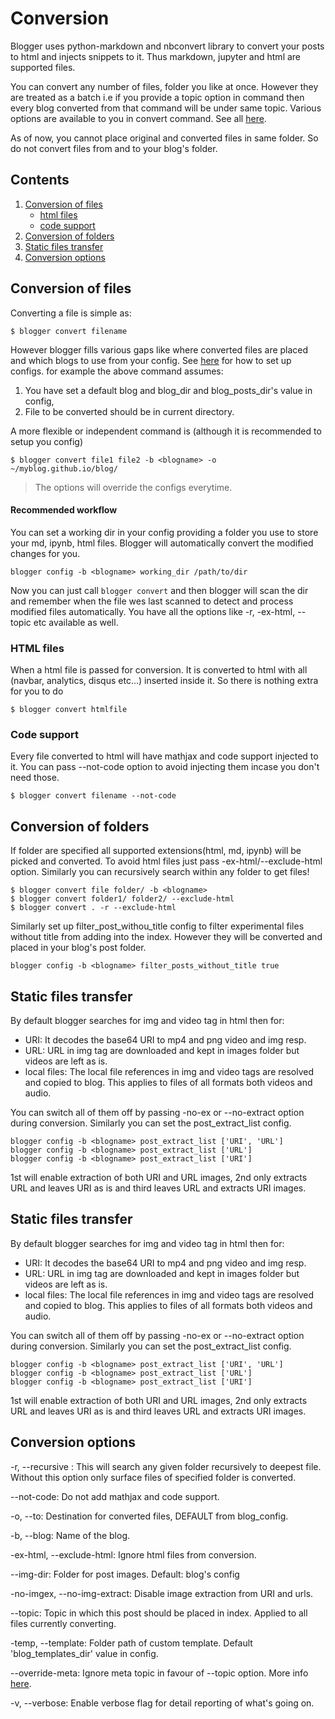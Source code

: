 # Conversion
Blogger uses python-markdown and nbconvert library to convert your posts to html and injects snippets to it. Thus markdown, jupyter and html are supported files.

You can convert any number of files, folder you like at once. However they are treated as a batch i.e if you provide a topic option in command then every blog converted from that command will be under same topic.
Various options are available to you in convert command. See all [here](#Conversion-options).

As of now, you cannot place original and converted files in same folder. So do not convert files from and to your blog's folder.

## Contents
1. [Conversion of files](#Conversion-of-files)
    - [html files](#html-files)
    - [code support](#code-support)
2. [Conversion of folders](#Conversion-of-folders)
3. [Static files transfer](#Static-files-transfer)
3. [Conversion options](#Conversion-option)

## Conversion of files
Converting a file is simple as:
```
$ blogger convert filename
```
However blogger fills various gaps like where converted files are placed and which blogs to use from your config. See [here](https://github.com/hemanta212/blogger-cli/master/tree/docs/blog_management.md) for how to set up configs.
for example the above command assumes:
1. You have set a default blog and blog_dir and blog_posts_dir's value in config,
2. File to be converted should be in current directory.

A more flexible or independent command is (although it is recommended to setup you config)
```
$ blogger convert file1 file2 -b <blogname> -o ~/myblog.github.io/blog/
```
> The options will override the configs everytime.


#### Recommended workflow
You can set a working dir in your config providing a folder you use to store your md, ipynb, html files. Blogger will automatically convert the modified changes for you.
```
blogger config -b <blogname> working_dir /path/to/dir
```
Now you can just call ```blogger convert``` and then blogger will scan the dir and remember when the file wes last scanned to detect and process modified files automatically.
You have all the options like -r, -ex-html, --topic etc available as well.

### HTML files
When a html file is passed for conversion. It is converted to html with all (navbar, analytics, disqus etc...) inserted inside it.
So there is nothing extra for you to do
```
$ blogger convert htmlfile
```
### Code support
Every file converted to html will have mathjax and code support injected to it. You can pass --not-code option to avoid injecting them incase you don't need those.
```
$ blogger convert filename --not-code
```

## Conversion of folders
If folder are specified all supported extensions(html, md, ipynb) will be picked and converted. To avoid html files just pass -ex-html/--exclude-html option. Similarly you can recursively search within any folder to get files!
```
$ blogger convert file folder/ -b <blogname>
$ blogger convert folder1/ folder2/ --exclude-html
$ blogger convert . -r --exclude-html
```
Similarly set up filter_post_withou_title config to filter experimental files without title from adding into the index. However they will be converted and placed in your blog's post folder.

```
blogger config -b <blogname> filter_posts_without_title true
```

## Static files transfer
By default blogger searches for img and video tag in html then for:
- URI: It decodes the base64 URI to mp4 and png video and img resp.
- URL: URL in img tag are downloaded and kept in images folder but videos are left as is.
- local files: The local file references in img and video tags are resolved and copied to blog. This applies to files of all formats both videos and audio.

You can switch all of them off by passing -no-ex or --no-extract option during conversion.
Similarly you can set the post_extract_list config.
```
blogger config -b <blogname> post_extract_list ['URI', 'URL']
blogger config -b <blogname> post_extract_list ['URL']
blogger config -b <blogname> post_extract_list ['URI']
```
1st will enable extraction of both URI and URL images, 2nd only extracts URL and leaves URI as is and third leaves URL and extracts URI images.

## Static files transfer
By default blogger searches for img and video tag in html then for:
- URI: It decodes the base64 URI to mp4 and png video and img resp.
- URL: URL in img tag are downloaded and kept in images folder but videos are left as is.
- local files: The local file references in img and video tags are resolved and copied to blog. This applies to files of all formats both videos and audio.

You can switch all of them off by passing -no-ex or --no-extract option during conversion.
Similarly you can set the post_extract_list config.
```
blogger config -b <blogname> post_extract_list ['URI', 'URL']
blogger config -b <blogname> post_extract_list ['URL']
blogger config -b <blogname> post_extract_list ['URI']
```
1st will enable extraction of both URI and URL images, 2nd only extracts URL and leaves URI as is and third leaves URL and extracts URI images.

## Conversion options
-r, --recursive :
This will search any given folder recursively to deepest file. Without this option only surface files of specified folder is converted.

--not-code:
Do not add mathjax and code support.

-o, --to:
Destination for converted files, DEFAULT from blog_config.

-b, --blog:
Name of the blog.

-ex-html, --exclude-html:
Ignore html files from conversion.

--img-dir:
Folder for post images. Default: blog's config

-no-imgex, --no-img-extract:
Disable image extraction from URI and urls.

--topic:
Topic in which this post should be placed in index. Applied to all files currently converting.

-temp, --template:
Folder path of custom template. Default 'blog_templates_dir' value in config.

--override-meta:
Ignore meta topic in favour of --topic option. More info [here](#todo).

-v, --verbose:
Enable verbose flag for detail reporting of what's going on.


